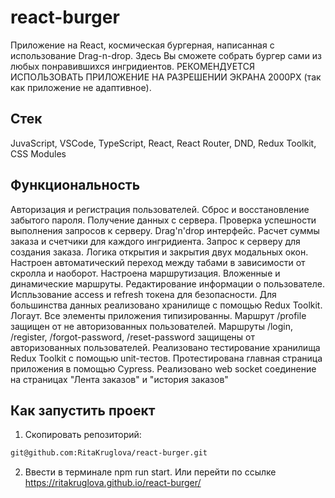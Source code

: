 # react-burger
Приложение на React, космическая бургерная, написанная с использование Drag-n-drop.
Здесь Вы сможете собрать бургер сами из любых понравившихся ингридиентов.
РЕКОМЕНДУЕТСЯ ИСПОЛЬЗОВАТЬ ПРИЛОЖЕНИЕ НА РАЗРЕШЕНИИ ЭКРАНА 2000PX (так как приложение не адаптивное).
## Стек
JuvaScript, VSCode, TypeScript, React, React Router, DND, Redux Toolkit, CSS Modules
## Функциональность
Авторизация и регистрация пользователей.
Сброс и восстановление забытого пароля.
Получение данных с сервера.
Проверка успешности выполнения запросов к серверу.
Drag'n'drop интерфейс.
Расчет суммы заказа и счетчики для каждого ингридиента.
Запрос к серверу для создания заказа.
Логика открытия и закрытия двух модальных окон.
Настроен автоматический переход между табами в зависимости от скролла и наоборот.
Настроена маршрутизация.
Вложенные и динамические маршруты.
Редактирование информации о пользователе.
Испльзование access и refresh токена для безопасности.
Для большинства данных реализовано хранилище с помощью Redux Toolkit.
Логаут.
Все элементы приложения типизированны.
Маршрут /profile защищен от не авторизованных пользователей.
Маршруты /login, /register, /forgot-password, /reset-password защищены от авторизованных пользователей.
Реализовано тестирование хранилища Redux Toolkit с помощью unit-тестов.
Протестирована главная страница приложения в помощью Cypress.
Реализовано web socket соединение на страницах "Лента заказов" и "история заказов"
## Как запустить проект
1. Скопировать репозиторий:
```bash
git@github.com:RitaKruglova/react-burger.git
```
2. Ввести в терминале npm run start.
Или перейти по ссылке https://ritakruglova.github.io/react-burger/
